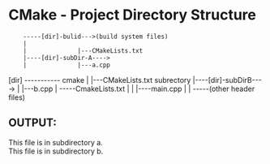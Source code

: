 # CMake - Project Directory Structure

		
		-----[dir]-bulid--->(build system files)
		|
		|		       |---CMakeLists.txt
		|----[dir]-subDir-A---->
		|		       |---a.cpp
[dir] -----------
cmake		|		       |---CMakeLists.txt
subrectory	|----[dir]-subDirB---->
		|		       |---b.cpp
		|
		-----CmakeLists.txt
		|
		|
		|----main.cpp
		|
		|
		-----(other header files)


## OUTPUT:

This file is in subdirectory a. <br>
This file is in subdirectory b.
